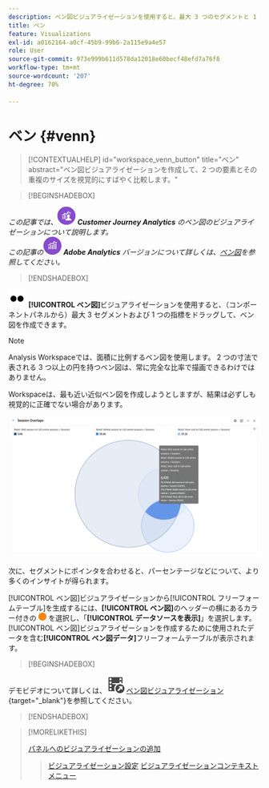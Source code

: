 ```yaml
---
description: ベン図ビジュアライゼーションを使用すると、最大 3 つのセグメントと 1 つの指標をドラッグして、ベン図を作成できます。
title: ベン
feature: Visualizations
exl-id: a0162164-a0cf-45b9-99b6-2a115e9a4e57
role: User
source-git-commit: 973e999b611d578da12018e60becf48efd7a76f8
workflow-type: tm+mt
source-wordcount: '207'
ht-degree: 70%

---
```


# ベン {#venn}

<!-- markdownlint-disable MD034 -->

>[!CONTEXTUALHELP]
>id="workspace_venn_button"
>title="ベン"
>abstract="ベン図ビジュアライゼーションを作成して、2 つの要素とその重複のサイズを視覚的にすばやく比較します。"

<!-- markdownlint-enable MD034 -->


>[!BEGINSHADEBOX]

_この記事では、_![CustomerJourneyAnalytics](/help/assets/icons/CustomerJourneyAnalytics.svg) _**Customer Journey Analytics** のベン図のビジュアライゼーションについて説明します。_<br/>_この記事の_![AdobeAnalytics](/help/assets/icons/AdobeAnalytics.svg) _**Adobe Analytics** バージョンについて詳しくは、[ベン図](https://experienceleague.adobe.com/ja/docs/analytics/analyze/analysis-workspace/visualizations/venn)を参照してください。_

>[!ENDSHADEBOX]


![タイプ](/help/assets/icons/TwoDots.svg) **[!UICONTROL ベン図]**&#x200B;ビジュアライゼーションを使用すると、（コンポーネントパネルから）最大 3 セグメントおよび 1 つの指標をドラッグして、ベン図を作成できます。

>[!NOTE]
>
>Analysis Workspaceでは、面積に比例するベン図を使用します。 2 つの寸法で表される 3 つ以上の円を持つベン図は、常に完全な比率で描画できるわけではありません。
> 
>Workspaceは、最も近い近似ベン図を作成しようとしますが、結果は必ずしも視覚的に正確でない場合があります。

![3 つのセグメントを含むベン図ビジュアライゼーション。](assets/venn.png)

次に、セグメントにポインタを合わせると、パーセンテージなどについて、より多くのインサイトが得られます。

[!UICONTROL ベン図]ビジュアライゼーションから[!UICONTROL フリーフォームテーブル]を生成するには、**[!UICONTROL ベン図]**&#x200B;のヘッダーの横にあるカラー付きの ![StatusOrange](/help/assets/icons/StatusOrange.svg) を選択し、「**[!UICONTROL データソースを表示]**」を選択します。[!UICONTROL ベン図]ビジュアライゼーションを作成するために使用されたデータを含む&#x200B;**[!UICONTROL ベン図データ]**&#x200B;フリーフォームテーブルが表示されます。

<!--
To normalize the Venn diagram (take the size out of it), go select ![Setting](/help/assets/icons/Setting.svg) and select **[!UICONTROL Normalization]**.

![Visualization Settings option for Visualization type: Venn diagram.](assets/normalization.png)

-->


>[!BEGINSHADEBOX]

デモビデオについて詳しくは、![VideoCheckedOut](/help/assets/icons/VideoCheckedOut.svg) [ベン図ビジュアライゼーション](https://video.tv.adobe.com/v/335798/?quality=12&learn=on){target="_blank"}を参照してください。

>[!ENDSHADEBOX]


>[!MORELIKETHIS]
>
>[パネルへのビジュアライゼーションの追加](/help/analysis-workspace/visualizations/freeform-analysis-visualizations.md#add-visualizations-to-a-panel)
>>[ビジュアライゼーション設定](/help/analysis-workspace/visualizations/freeform-analysis-visualizations.md#settings)
>>[ビジュアライゼーションコンテキストメニュー](/help/analysis-workspace/visualizations/freeform-analysis-visualizations.md#context-menu)
>

